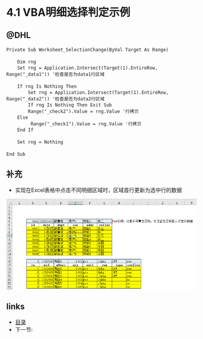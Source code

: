 # 4.1 VBA明细选择判定示例

## @DHL

	Private Sub Worksheet_SelectionChange(ByVal Target As Range)
	    
	    Dim rng
	    Set rng = Application.Intersect(Target(1).EntireRow, Range("_data1")) '检查是否为data1行区域
	    
	    If rng Is Nothing Then
	        Set rng = Application.Intersect(Target(1).EntireRow, Range("_data2")) '检查是否为data2行区域
	        If rng Is Nothing Then Exit Sub
	        Range("_check2").Value = rng.Value '行拷贝
	    Else
	         Range("_check1").Value = rng.Value '行拷贝
	    End If
	
	    Set rng = Nothing
		
	End Sub

## 补充
 * 实现在Excel表格中点击不同明细区域时，区域首行更新为选中行的数据

![](images/4.1.1.jpg?raw=true)
 
## links
  * [目录](<preface.md>)
  * 下一节: [](<04.2.md>)

